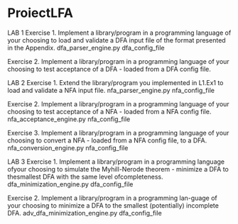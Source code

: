 # ProiectLFA
LAB 1
Exercise 1. Implement a library/program in a programming language of
your choosing to load and validate a DFA input file of the format presented in
the Appendix.
dfa_parser_engine.py dfa_config_file

Exercise 2. Implement a library/program in a programming language of
your choosing to test acceptance of a DFA - loaded from a DFA config file.

LAB 2
Exercise 1. Extend the library/program you implemented in L1.Ex1 to
load and validate a NFA input file.
nfa_parser_engine.py nfa_config_file

Exercise 2. Implement a library/program in a programming language of
your choosing to test acceptance of a NFA - loaded from a NFA config file.
nfa_acceptance_engine.py nfa_config_file <word to test >
 
Exercise 3. Implement a library/program in a programming language of
your choosing to convert a NFA - loaded from a NFA config file, to a DFA.
nfa_conversion_engine.py nfa_config_file
  
LAB 3
Exercise 1. Implement a library/program in a programming language ofyour choosing to simulate the Myhill-Nerode theorem - minimize a DFA to thesmallest DFA with the same level ofcompleteness.
dfa_minimization_engine.py dfa_config_file
  
Exercise 2. Implement a library/program in a programming lan-guage of your choosing to minimize a DFA to the smallest (potentially) incomplete DFA.
adv_dfa_minimization_engine.py dfa_config_file
